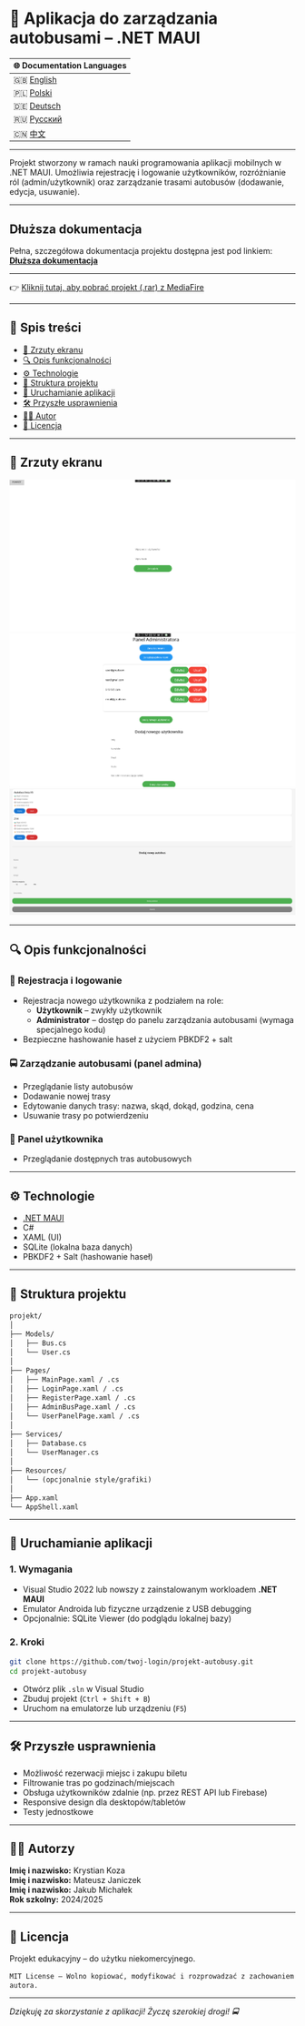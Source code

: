 # 🚌 Aplikacja do zarządzania autobusami – .NET MAUI

| 🌐 Documentation Languages |  
|---------------------------|  
| 🇬🇧 [English](README.md) |  
| 🇵🇱 [Polski](README-PL.md) |  
| 🇩🇪 [Deutsch](README-DE.md) |  
| 🇷🇺 [Русский](README-RU.md) |   
| 🇨🇳 [中文](README-ZH.md) |

---

Projekt stworzony w ramach nauki programowania aplikacji mobilnych w .NET MAUI. Umożliwia rejestrację i logowanie użytkowników, rozróżnianie ról (admin/użytkownik) oraz zarządzanie trasami autobusów (dodawanie, edycja, usuwanie).

---
## Dłuższa dokumentacja  
Pełna, szczegółowa dokumentacja projektu dostępna jest pod linkiem:  
[**Dłuższa dokumentacja**](README-LONGER.md)

---

👉 [Kliknij tutaj, aby pobrać projekt (.rar) z MediaFire](https://www.mediafire.com/file/jiod1vuoa9j1ulv/projekt.rar/file)

---
## 📌 Spis treści

- [📸 Zrzuty ekranu](#-zrzuty-ekranu)
- [🔍 Opis funkcjonalności](#-opis-funkcjonalności)
- [⚙️ Technologie](#️-technologie)
- [📁 Struktura projektu](#-struktura-projektu)
- [🚀 Uruchamianie aplikacji](#-uruchamianie-aplikacji)
- [🛠 Przyszłe usprawnienia](#-przyszłe-usprawnienia)
- [👨‍💻 Autor](#-autor)
- [📄 Licencja](#-licencja)

---

## 📸 Zrzuty ekranu

![Ekran logowania](screenshots/loginPage.png)
![Panel administratora](screenshots/admin_panel.png)
![Dodawanie autobusu](screenshots/add_bus.png)

---

## 🔍 Opis funkcjonalności

### 👥 Rejestracja i logowanie

- Rejestracja nowego użytkownika z podziałem na role:
  - **Użytkownik** – zwykły użytkownik
  - **Administrator** – dostęp do panelu zarządzania autobusami (wymaga specjalnego kodu)
- Bezpieczne hashowanie haseł z użyciem PBKDF2 + salt

### 🚍 Zarządzanie autobusami (panel admina)

- Przeglądanie listy autobusów
- Dodawanie nowej trasy
- Edytowanie danych trasy: nazwa, skąd, dokąd, godzina, cena
- Usuwanie trasy po potwierdzeniu

### 👤 Panel użytkownika

- Przeglądanie dostępnych tras autobusowych

---

## ⚙️ Technologie

- [.NET MAUI](https://learn.microsoft.com/en-us/dotnet/maui/)
- C#
- XAML (UI)
- SQLite (lokalna baza danych)
- PBKDF2 + Salt (hashowanie haseł)

---

## 📁 Struktura projektu

```
projekt/
│
├── Models/
│   ├── Bus.cs
│   └── User.cs
│
├── Pages/
│   ├── MainPage.xaml / .cs
│   ├── LoginPage.xaml / .cs
│   ├── RegisterPage.xaml / .cs
│   ├── AdminBusPage.xaml / .cs
│   └── UserPanelPage.xaml / .cs
│
├── Services/
│   ├── Database.cs
│   └── UserManager.cs
│
├── Resources/
│   └── (opcjonalnie style/grafiki)
│
├── App.xaml
└── AppShell.xaml
```

---

## 🚀 Uruchamianie aplikacji

### 1. Wymagania

- Visual Studio 2022 lub nowszy z zainstalowanym workloadem **.NET MAUI**
- Emulator Androida lub fizyczne urządzenie z USB debugging
- Opcjonalnie: SQLite Viewer (do podglądu lokalnej bazy)

### 2. Kroki

```bash
git clone https://github.com/twoj-login/projekt-autobusy.git
cd projekt-autobusy
```

- Otwórz plik `.sln` w Visual Studio
- Zbuduj projekt (`Ctrl + Shift + B`)
- Uruchom na emulatorze lub urządzeniu (`F5`)

---

## 🛠 Przyszłe usprawnienia

- Możliwość rezerwacji miejsc i zakupu biletu
- Filtrowanie tras po godzinach/miejscach
- Obsługa użytkowników zdalnie (np. przez REST API lub Firebase)
- Responsive design dla desktopów/tabletów
- Testy jednostkowe

---

## 👨‍💻 Autorzy

**Imię i nazwisko:** Krystian Koza <br>
**Imię i nazwisko:** Mateusz Janiczek <br>
**Imię i nazwisko:** Jakub Michałek <br>
**Rok szkolny:** 2024/2025  

---

## 📄 Licencja

Projekt edukacyjny – do użytku niekomercyjnego.

```
MIT License – Wolno kopiować, modyfikować i rozprowadzać z zachowaniem autora.
```

---

_Dziękuję za skorzystanie z aplikacji! Życzę szerokiej drogi! 🚍_
